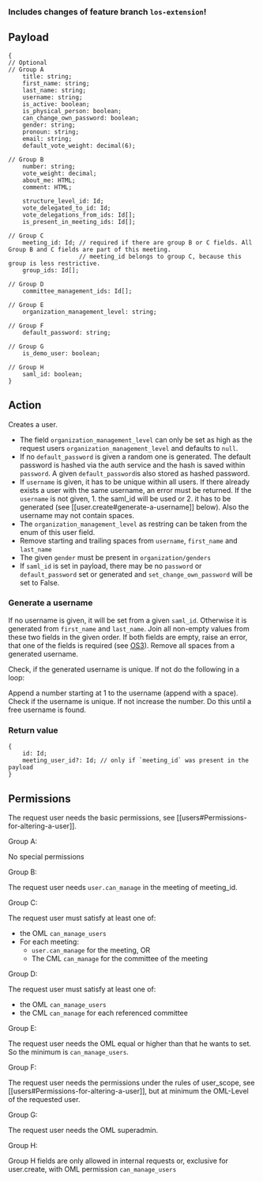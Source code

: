 ### Includes changes of feature branch `los-extension`!

## Payload
```
{
// Optional
// Group A
    title: string;
    first_name: string;
    last_name: string;
    username: string;
    is_active: boolean;
    is_physical_person: boolean;
    can_change_own_password: boolean;
    gender: string;
    pronoun: string;
    email: string;
    default_vote_weight: decimal(6);

// Group B
    number: string;
    vote_weight: decimal;
    about_me: HTML;
    comment: HTML;

    structure_level_id: Id;
    vote_delegated_to_id: Id;
    vote_delegations_from_ids: Id[];
    is_present_in_meeting_ids: Id[];

// Group C
    meeting_id: Id; // required if there are group B or C fields. All Group B and C fields are part of this meeting.
                    // meeting_id belongs to group C, because this group is less restrictive.
    group_ids: Id[];

// Group D
    committee_management_ids: Id[];

// Group E
    organization_management_level: string;

// Group F
    default_password: string;

// Group G
    is_demo_user: boolean;

// Group H
    saml_id: boolean;
}
```

## Action
Creates a user. 
* The field `organization_management_level` can only be set as high as the request users `organization_management_level` and defaults to `null`.
* If no `default_password` is given a random one is generated. The default password is hashed via the auth service and the hash is saved within `password`. A given `default_password`is also stored as hashed password.
* If `username` is given, it has to be unique within all users. If there already exists a user with the same username, an error must be returned. If the `username` is not given, 1. the saml_id will be used or 2. it has to be generated (see [[user.create#generate-a-username]] below). Also the username may not contain spaces.
* The `organization_management_level` as restring can be taken from the enum of this user field.
* Remove starting and trailing spaces from `username`, `first_name` and `last_name`
* The given `gender` must be present in `organization/genders`
* If `saml_id` is set in payload, there may be no `password` or `default_password` set or generated and `set_change_own_password` will be set to False.

### Generate a username
If no username is given, it will be set from a given `saml_id`. Otherwise it is generated from `first_name` and `last_name`. Join all non-empty values from these two fields in the given order. If both fields are empty, raise an error, that one of the fields is required (see [OS3](https://github.com/OpenSlides/OpenSlides/blob/main/server/openslides/users/serializers.py#L90)). Remove all spaces from a generated username.

Check, if the generated username is unique. If not do the following in a loop:

Append a number starting at 1 to the username (append with a space). Check if the username is unique. If not increase the number. Do this until a free username is found.

### Return value

```
{
    id: Id;
    meeting_user_id?: Id; // only if `meeting_id` was present in the payload
}
```

## Permissions
The request user needs the basic permissions, see [[users#Permissions-for-altering-a-user]].

Group A:

No special permissions

Group B:

The request user needs `user.can_manage` in the meeting of meeting_id.

Group C:

The request user must satisfy at least one of:
- the OML `can_manage_users`
- For each meeting:
  * `user.can_manage` for the meeting, OR
  * The CML `can_manage` for the committee of the meeting

Group D:

The request user must satisfy at least one of:
- the OML `can_manage_users`
- the CML `can_manage` for each referenced committee

Group E:

The request user needs the OML equal or higher than that he wants to set. So the minimum is `can_manage_users`.

Group F:

The request user needs the permissions under the rules of user_scope, see [[users#Permissions-for-altering-a-user]], but at minimum the OML-Level of the requested user.

Group G:

The request user needs the OML superadmin.

Group H:

Group H fields are only allowed in internal requests or, exclusive for user.create, with OML permission `can_manage_users`
